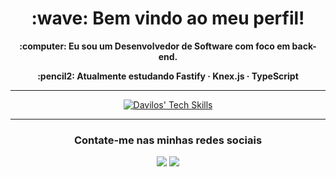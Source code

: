 <div align="center">
  <h1> <strong>:wave: Bem vindo ao meu perfil!</strong> </h1>

  <p> <strong>:computer: Eu sou um Desenvolvedor de Software com foco em back-end.</strong> </p>
  <p> <strong>:pencil2: Atualmente estudando Fastify · Knex.js · TypeScript</strong> </p>
</div>

---

<div align="center" style="display: inline_block">
  <p>
    <a href="https://skillicons.dev">
      <img src="https://skillicons.dev/icons?i=nodejs,express,sequelize,python,js,django,docker,mysql,git,linux&theme=dark" alt="Davilos' Tech Skills" />
    </a>
  </p>
</div>
  
---

<div align="center">
  <h3> <strong>Contate-me nas minhas redes sociais</strong> </h3>
  
  <a href = "https://www.linkedin.com/in/davilos-tavares-51a4a721a/"><img src = "https://img.shields.io/badge/LinkedIn-0077B5?style=for-the-badge&logo=linkedin&logoColor=white"></a>
  <a href="https://mail.google.com/mail/u/0/?fs=1&tf=cm&source=mailto&to=davilostavaresgg@gmail.com"><img src="https://img.shields.io/badge/Gmail-D14836?style=for-the-badge&logo=gmail&logoColor=white"></a>
</div>
